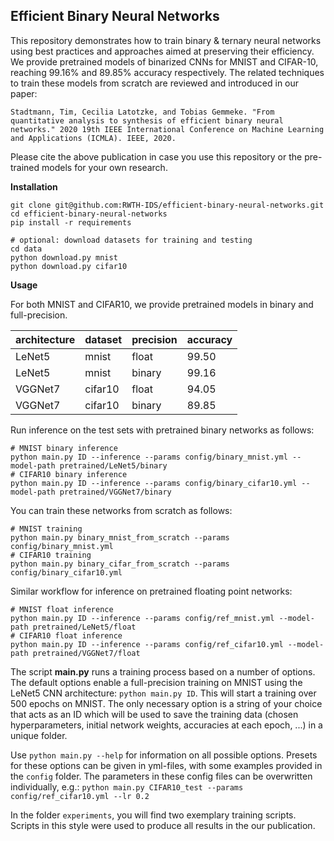 ## Efficient Binary Neural Networks

This repository demonstrates how to train binary & ternary neural networks using best 
practices and approaches aimed at preserving their efficiency. We provide pretrained models
of binarized CNNs for MNIST and CIFAR-10, reaching 99.16% and 89.85% accuracy respectively. 
The related techniques to train these models from scratch are reviewed and introduced in our paper: 

`Stadtmann, Tim, Cecilia Latotzke, and Tobias Gemmeke. "From quantitative analysis to synthesis of efficient binary neural networks." 2020 19th IEEE International Conference on Machine Learning and Applications (ICMLA). IEEE, 2020.`

Please cite the above publication in case you use this repository or the pre-trained models for your own research.

**Installation**

```
git clone git@github.com:RWTH-IDS/efficient-binary-neural-networks.git
cd efficient-binary-neural-networks
pip install -r requirements

# optional: download datasets for training and testing
cd data
python download.py mnist
python download.py cifar10
```

**Usage**

For both MNIST and CIFAR10, we provide pretrained models in binary and full-precision.


| architecture  | dataset |  precision | accuracy |
| ------------  | ------- |  --------- | -------- |
| LeNet5        | mnist   |  float     | 99.50    |
| LeNet5        | mnist   |  binary    | 99.16    |
| VGGNet7       | cifar10 |  float     | 94.05    |
| VGGNet7       | cifar10 |  binary    | 89.85    |


Run inference on the test sets with pretrained binary networks as follows:

```
# MNIST binary inference
python main.py ID --inference --params config/binary_mnist.yml --model-path pretrained/LeNet5/binary
# CIFAR10 binary inference
python main.py ID --inference --params config/binary_cifar10.yml --model-path pretrained/VGGNet7/binary
```

You can train these networks from scratch as follows:

```
# MNIST training
python main.py binary_mnist_from_scratch --params config/binary_mnist.yml
# CIFAR10 training
python main.py binary_cifar_from_scratch --params config/binary_cifar10.yml
```

Similar workflow for inference on pretrained floating point networks:

```
# MNIST float inference
python main.py ID --inference --params config/ref_mnist.yml --model-path pretrained/LeNet5/float
# CIFAR10 float inference
python main.py ID --inference --params config/ref_cifar10.yml --model-path pretrained/VGGNet7/float
```

The script **main.py** runs a training process based on a number of options. The 
default options enable a full-precision training on MNIST using the LeNet5 CNN architecture: `python main.py ID`.
This will start a training over 500 epochs on MNIST. The only necessary option is a string of your choice that 
acts as an ID which will be used to save the training data (chosen 
hyperparameters, initial network weights, accuracies at each epoch, ...) in a 
unique folder. 

Use `python main.py --help` for information on all possible options. Presets for these options can be given in yml-files, with some examples provided in the `config` folder. The parameters in these config files can be overwritten individually, e.g.: `python main.py CIFAR10_test --params config/ref_cifar10.yml --lr 0.2`

In the folder `experiments`, you will find two exemplary training scripts. Scripts in this style were used to produce all results in the 
our publication.
